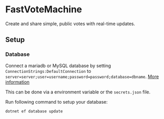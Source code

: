 # FastVoteMachine
Create and share simple, public votes with real-time updates.

## Setup
### Database
Connect a mariadb or MySQL database by setting `ConnectionStrings:DefaultConnection` to `server=server;user=username;password=password;database=dbname`.
[More information](https://github.com/PomeloFoundation/Pomelo.EntityFrameworkCore.MySql/blob/master/README.md#2-services-configuration)

This can be done via a environment variable or the `secrets.json` file.

Run following command to setup your database:
```bash
dotnet ef database update
```
